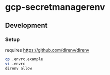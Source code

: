 # gcp-secretmanagerenv

## Development
### Setup
requires https://github.com/direnv/direnv

```bash
cp .envrc.example
vi .envrc
direnv allow
```
